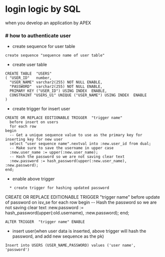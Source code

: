 # login logic by SQL
when you develop an application by APEX

### # how to authenticate user
  * create sequence for user table
```
create sequence "sequence name of user table"
```
  * create user table
```
CREATE TABLE  "USERS" 
( "USER_ID"   number, 
  "USER_NAME" varchar2(255) NOT NULL ENABLE, 
  "PASSWORD"  varchar2(255) NOT NULL ENABLE, 
  PRIMARY KEY ("USER_ID") USING INDEX  ENABLE, 
  CONSTRAINT "USERS_U1" UNIQUE ("USER_NAME") USING INDEX  ENABLE
)
```
  * create trigger for insert user
```
CREATE OR REPLACE EDITIONABLE TRIGGER  "trigger name" 
  before insert on users 
  for each row 
begin 
  -- Get a unique sequence value to use as the primary key for inserting key for new user
  select "user sequence name".nextval into :new.user_id from dual; 
  -- Make sure to save the username in upper case
  :new.user_name := upper(:new.user_name); 
  -- Hash the password so we are not saving clear text
  :new.password := hash_password(upper(:new.user_name), :new.password); 
end; 
```
  * enable above trigger
```
  * create trigger for hashing updated password
```
CREATE OR REPLACE EDITIONABLE TRIGGER  "trigger name" 
  before update of password on isv_se
  for each row 
begin 
  -- Hash the password so we are not saving clear text
  :new.password := hash_password(upper(:old.username), :new.password); 
end; 
```
ALTER TRIGGER  "trigger name" ENABLE
```
  * insert user(when user data is inserted, above trigger will hash the password, and add new sequence as the pk)
```
Insert into USERS (USER_NAME,PASSWORD) values ('user name', 'password')
```
